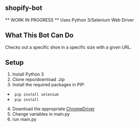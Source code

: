 ## shopify-bot 

** WORK IN PROGRESS **
Uses Python 3/Selenium Web Driver 

## What This Bot Can Do
Checks out a specific shoe in a specific size with a given URL.

## Setup
1. Install Python 3
2. Clone repo/download .zip 
3. Install the required packages in PIP:
  - <code> pip install selenium </code>
  - <code> pip install </code>
4. Download the appropriate [ChromeDriver](https://chromedriver.chromium.org/)
5. Change variables in main.py
6. run main.py

